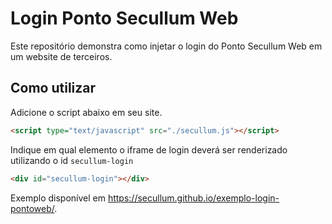 # Login Ponto Secullum Web

Este repositório demonstra como injetar o login do Ponto Secullum Web em um website de terceiros.

## Como utilizar

Adicione o script abaixo em seu site.

```html
<script type="text/javascript" src="./secullum.js"></script>
```

Indique em qual elemento o iframe de login deverá ser renderizado utilizando o id `secullum-login`

```html
<div id="secullum-login"></div>
```

Exemplo disponível em https://secullum.github.io/exemplo-login-pontoweb/.
